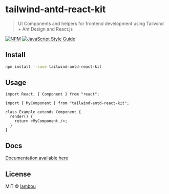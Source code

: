 # tailwind-antd-react-kit

> UI Components and helpers for frontend development using Tailwind + Ant Design and React.js

[![NPM](https://img.shields.io/npm/v/tailwind-antd-react-kit.svg)](https://www.npmjs.com/package/tailwind-antd-react-kit) [![JavaScript Style Guide](https://img.shields.io/badge/code_style-standard-brightgreen.svg)](https://standardjs.com)

## Install

```bash
npm install --save tailwind-antd-react-kit
```

## Usage

```tsx
import React, { Component } from "react";

import { MyComponent } from "tailwind-antd-react-kit";

class Example extends Component {
  render() {
    return <MyComponent />;
  }
}
```

## Docs

[Documentation available here](https://lambou.github.io/tailwind-antd-react-kit)

## License

MIT © [lambou](https://github.com/lambou)
